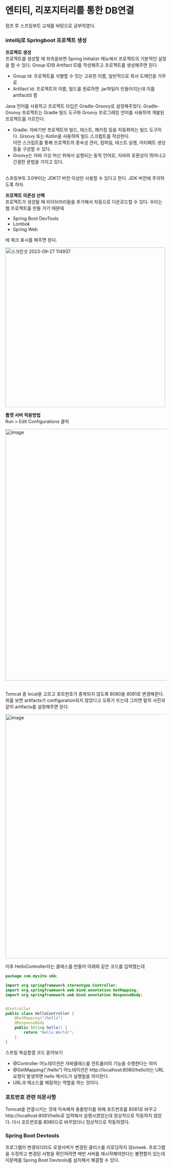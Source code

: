 <h1>엔티티, 리포지터리를 통한 DB연결</h1>
점프 투 스프링부트 교재를 바탕으로 공부하였다.

<h3>intellij로 Springboot 프로젝트 생성</h3>

**프로젝트 생성** <br>
프로젝트를 생성할 때 좌측을보면 Spring Initializr 메뉴에서 프로젝트의 기본적인 설정을 할 수 있다.
Group ID와 Artifact ID를 작성해주고 프로젝트를 생성해주면 된다.

* Group Id: 프로젝트를 식별할 수 잇는 고유한 이름, 일반적으로 회사 도메인을 거꾸로
* Artifact Id: 프로젝트의 이름, 빌드를 원료하면 .jar파일이 만들어지는데 이를 artifact라 함

Java 언어를 사용하고 프로젝트 타입은 Gradle-Groovy로 설정해주었다.
Gradle-Groovy 프로젝트는 Gradle 빌드 도구와 Groovy 프로그래밍 언어를 사용하여 개발된 프로젝트를 가르킨다.

* Gradle: 자바기반 프로젝트의 빌드, 테스트, 패키징 등을 자동화하는 빌드 도구이다. Groovy 또는 Kotlin을 사용하여 빌드 스크릡트를 작성한다. <br>
	  이런 스크립트를 통해 프로젝트의 종속성 관리, 컴파일, 테스트 실행, 아티패트 생성 등을 구성할 수 있다.
* Groovy는 자바 가상 머신 위에서 실행되는 동적 언어로, 자바와 호환성이 뛰어나고 간결한 문법을 가지고 있다.

<br>
스프링부트 3.0부터는 JDK17 버전 이상만 사용할 수 있다고 한다.
JDK 버전에 주의하도록 하자.

<br>

**프로젝트 의존성 선택** <br>
프로젝트가 생성될 때 라이브러리들을 추가해서 자동으로 다운로드할 수 있다.
우리는 웹 프로젝트를 만들 거기 때문에

* Spring Boot DevTools
* Lombok
* Spring Web

에 체크 표시를 해주면 된다.

<img width="499" alt="스크린샷 2023-09-27 114937" src="https://github.com/orieasy1/2023-2-WebStudy-backend/assets/129071350/7588f9e4-bca0-475d-ad08-d55846b014b4">

<br>

**톰캣 서버 적용방법** <br>
Run > Edit Configurations 클릭

<img width="786" alt="image" src="https://github.com/orieasy1/2023-2-WebStudy-backend/assets/129071350/7e00bb77-c2f8-4546-97a6-b617fe27302a">

<br>Tomcat 중 local을 고르고 포트번호가 중복되지 않도록 8080을 8081로 변경해준다.
위를 보면 artifacts가 configuration되지 않았다고 오류가 뜨는데 그러면 밑의 사진과 같이 artifacts를 설정해주면 된다.

<img width="763" alt="image" src="https://github.com/orieasy1/2023-2-WebStudy-backend/assets/129071350/9182dee2-3d2a-44d5-9dab-7083822342b8">

이후 HelloController라는 클래스를 만들어 아래와 같은 코드를 입력했는데

```java
package com.mysite.sbb;

import org.springframework.stereotype.Controller;
import org.springframework.web.bind.annotation.GetMapping;
import org.springframework.web.bind.annotation.ResponseBody;


@Controller
public class HelloController {
	@GetMapping("/hello")
	@ResponseBody
	public String hello() {
		return "Hello World!";
	}
}
```

스프링 복습할겸 코드 뜯어보기
* @Controller 어노테이션은 자바클래스를 컨트롤러의 기능을 수행한다는 의미
* @GetMapping("/hello") 어노테이션은 http://localhost:8080/hello라는 URL 요청이 발생하면 hello 메서드가 실행됨을 의미한다.
* URL과 메소드를 메핑하는 역할을 하는 것이다.

<h3>포트번호 관련 의문사항</h3>
Tomcat을 연결시키는 것에 익숙해져 충돌방지를 위해 포트번호를 8081로 바꾸고 http://localhost:8081/hello로 입력헤서 실행시켰었는데 정상적으로 작동하지 않았다.
다시 포트번호를 8080으로 바꾸었더니 정상적으로 작동하였다.


<h3>Spring Boot Devtools</h3>
프로그램이 변경되더라도 로컬서버가 변경된 클리스를 리로딩하지 않smsek.
프로그램을 수정하고 변경된 사항을 확인하려면 매번 서버를 재시작해야한다는 불편함이 있는데 이문제를 Spring Boot Devtools를 설치해서 해결할 수 있다.


